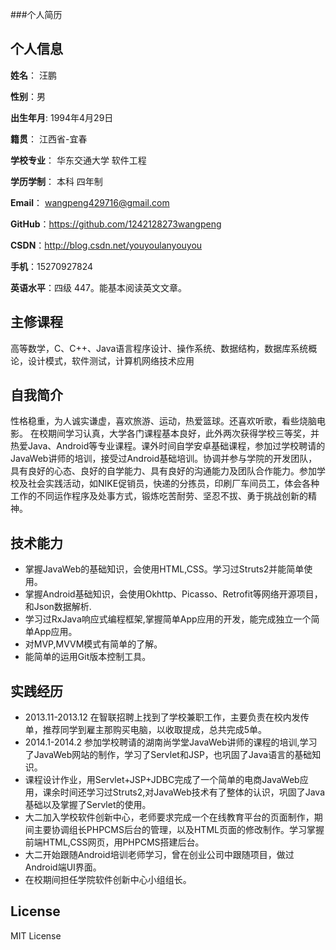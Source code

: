 ###个人简历


## 个人信息

**姓名**： 汪鹏

**性别**：男  

**出生年月**: 1994年4月29日

**籍贯**： 江西省-宜春

**学校专业**： 华东交通大学 软件工程

**学历学制**： 本科 四年制

**Email**： wangpeng429716@gmail.com 

**GitHub**：https://github.com/1242128273wangpeng

**CSDN**：http://blog.csdn.net/youyoulanyouyou

**手机**：15270927824

**英语水平**：四级 447。能基本阅读英文文章。

## 主修课程

高等数学，C、C++、Java语言程序设计、操作系统、数据结构，数据库系统概论，设计模式，软件测试，计算机网络技术应用

## 自我简介

性格稳重，为人诚实谦虚，喜欢旅游、运动，热爱篮球。还喜欢听歌，看些烧脑电影。
在校期间学习认真，大学各门课程基本良好，此外两次获得学校三等奖，并热爱Java、Android等专业课程。课外时间自学安卓基础课程，参加过学校聘请的JavaWeb讲师的培训，接受过Android基础培训。协调并参与学院的开发团队，具有良好的心态、良好的自学能力、具有良好的沟通能力及团队合作能力。参加学校及社会实践活动，如NIKE促销员，快递的分拣员，印刷厂车间员工，体会各种工作的不同运作程序及处事方式，锻炼吃苦耐劳、坚忍不拔、勇于挑战创新的精神。

## 技术能力

* 掌握JavaWeb的基础知识，会使用HTML,CSS。学习过Struts2并能简单使用。
* 掌握Android基础知识，会使用Okhttp、Picasso、Retrofit等网络开源项目，和Json数据解析.
* 学习过RxJava响应式编程框架,掌握简单App应用的开发，能完成独立一个简单App应用。
* 对MVP,MVVM模式有简单的了解。
* 能简单的运用Git版本控制工具。

## 实践经历
* 2013.11-2013.12 在智联招聘上找到了学校兼职工作，主要负责在校内发传单，推荐同学到雇主那购买电脑，以收取提成，总共完成5单。
* 2014.1-2014.2 参加学校聘请的湖南尚学堂JavaWeb讲师的课程的培训,学习了JavaWeb网站的制作，学习了Servlet和JSP，也巩固了Java语言的基础知识。
* 课程设计作业，用Servlet+JSP+JDBC完成了一个简单的电商JavaWeb应用，课余时间还学习过Struts2,对JavaWeb技术有了整体的认识，巩固了Java基础以及掌握了Servlet的使用。
* 大二加入学校软件创新中心，老师要求完成一个在线教育平台的页面制作，期间主要协调组长PHPCMS后台的管理，以及HTML页面的修改制作。学习掌握前端HTML,CSS网页，用PHPCMS搭建后台。
* 大二开始跟随Android培训老师学习，曾在创业公司中跟随项目，做过Android端UI界面。
* 在校期间担任学院软件创新中心小组组长。


## License
MIT License
